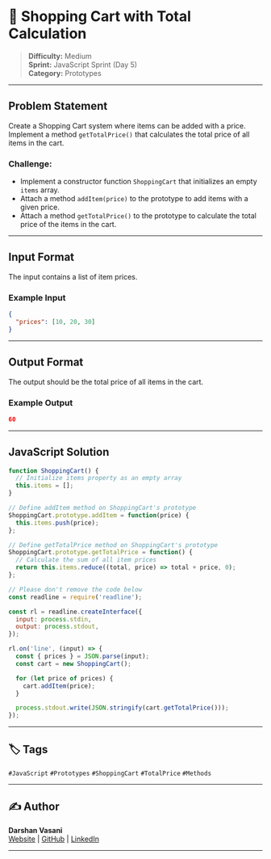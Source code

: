 # 📝 Shopping Cart with Total Calculation

> **Difficulty:** Medium  
> **Sprint:** JavaScript Sprint (Day 5)  
> **Category:** Prototypes

---

## Problem Statement

Create a Shopping Cart system where items can be added with a price. Implement a method `getTotalPrice()` that calculates the total price of all items in the cart.

### Challenge:
- Implement a constructor function `ShoppingCart` that initializes an empty `items` array.
- Attach a method `addItem(price)` to the prototype to add items with a given price.
- Attach a method `getTotalPrice()` to the prototype to calculate the total price of the items in the cart.

---

## Input Format

The input contains a list of item prices.

### Example Input

```json
{
  "prices": [10, 20, 30]
}
```

---

## Output Format

The output should be the total price of all items in the cart.

### Example Output

```json
60
```

---

## JavaScript Solution

```js
function ShoppingCart() {
  // Initialize items property as an empty array
  this.items = [];
}

// Define addItem method on ShoppingCart's prototype
ShoppingCart.prototype.addItem = function(price) {
  this.items.push(price);
};

// Define getTotalPrice method on ShoppingCart's prototype
ShoppingCart.prototype.getTotalPrice = function() {
  // Calculate the sum of all item prices
  return this.items.reduce((total, price) => total + price, 0);
};

// Please don't remove the code below
const readline = require('readline');

const rl = readline.createInterface({
  input: process.stdin,
  output: process.stdout,
});

rl.on('line', (input) => {
  const { prices } = JSON.parse(input);
  const cart = new ShoppingCart();

  for (let price of prices) {
    cart.addItem(price);
  }

  process.stdout.write(JSON.stringify(cart.getTotalPrice()));
});
```

---

## 🏷️ Tags

`#JavaScript` `#Prototypes` `#ShoppingCart` `#TotalPrice` `#Methods`

---

## ✍️ Author

**Darshan Vasani**  
[Website](https://dpvasani56.vercel.app/) | [GitHub](https://github.com/dpvasani) | [LinkedIn](https://linkedin.com/in/dpvasani56)

---
